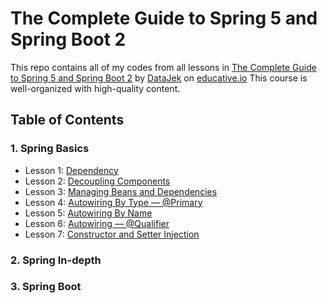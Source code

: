 # The Complete Guide to Spring 5 and Spring Boot 2

This repo contains all of my codes from all lessons in [The Complete Guide to Spring 5 and Spring Boot 2](https://www.educative.io/courses/guide-spring-5-spring-boot-2) by [DataJek](https://www.educative.io/profile/view/5352985413550080) on [educative.io](https://www.educative.io/)
This course is well-organized with high-quality content.

## Table of Contents

### 1. Spring Basics
- Lesson 1: [Dependency](https://github.com/ginny100/The-Complete-Guide-to-Spring-5-and-Spring-Boot-2/tree/master/src/main/java/io/datajek/springbasics/movierecommendersystem/lesson1)
- Lesson 2: [Decoupling Components](https://github.com/ginny100/The-Complete-Guide-to-Spring-5-and-Spring-Boot-2/tree/master/src/main/java/io/datajek/springbasics/movierecommendersystem/lesson2)
- Lesson 3: [Managing Beans and Dependencies](https://github.com/ginny100/The-Complete-Guide-to-Spring-5-and-Spring-Boot-2/tree/master/src/main/java/io/datajek/springbasics/movierecommendersystem/lesson3)
- Lesson 4: [Autowiring By Type — @Primary](https://github.com/ginny100/The-Complete-Guide-to-Spring-5-and-Spring-Boot-2/tree/master/src/main/java/io/datajek/springbasics/movierecommendersystem/lesson4)
- Lesson 5: [Autowiring By Name](https://github.com/ginny100/The-Complete-Guide-to-Spring-5-and-Spring-Boot-2/tree/master/src/main/java/io/datajek/springbasics/movierecommendersystem/lesson5)
- Lesson 6: [Autowiring — @Qualifier](https://github.com/ginny100/The-Complete-Guide-to-Spring-5-and-Spring-Boot-2/tree/master/src/main/java/io/datajek/springbasics/movierecommendersystem/lesson6)
- Lesson 7: [Constructor and Setter Injection](https://github.com/ginny100/The-Complete-Guide-to-Spring-5-and-Spring-Boot-2/tree/master/src/main/java/io/datajek/springbasics/movierecommendersystem/lesson7)

### 2. Spring In-depth

### 3. Spring Boot